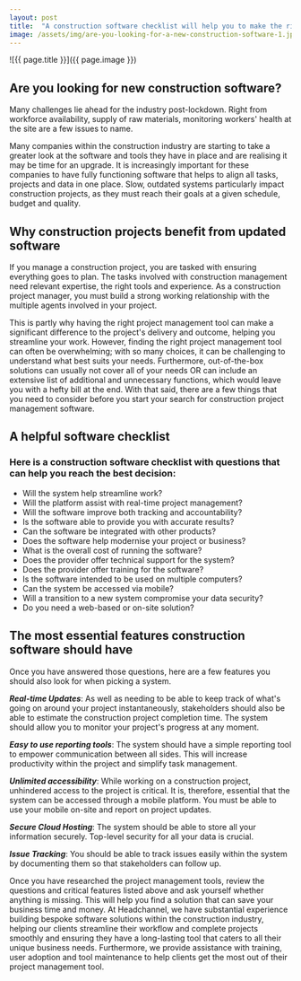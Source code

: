 ```yaml
---
layout: post
title:  "A construction software checklist will help you to make the right decision"
image: /assets/img/are-you-looking-for-a-new-construction-software-1.jpg
---
```


![{{ page.title }}]({{ page.image }})

## Are you looking for new construction software?
Many challenges lie ahead for the industry post-lockdown. Right from workforce availability, supply of raw materials, monitoring workers' health at the site are a few issues to name.

Many companies within the construction industry are starting to take a greater look at the software and tools they have in place and are realising it may be time for an upgrade. It is increasingly important for these companies to have fully functioning software that helps to align all tasks, projects and data in one place.
Slow, outdated systems particularly impact construction projects, as they must reach their goals at a given schedule, budget and quality.

## Why construction projects benefit from updated software
If you manage a construction project, you are tasked with ensuring everything goes to plan. The tasks involved with construction management need relevant expertise, the right tools and experience. As a construction project manager, you must build a strong working relationship with the multiple agents involved in your project.

This is partly why having the right project management tool can make a significant difference to the project's delivery and outcome, helping you streamline your work. However, finding the right project management tool can often be overwhelming; with so many choices, it can be challenging to understand what best suits your needs. Furthermore, out-of-the-box solutions can usually not cover all of your needs OR can include an extensive list of additional and unnecessary functions, which would leave you with a hefty bill at the end. With that said, there are a few things that you need to consider before you start your search for construction project management software.

## A helpful software checklist
### Here is a construction software checklist with questions that can help you reach the best decision:

- Will the system help streamline work?
- Will the platform assist with real-time project management?
- Will the software improve both tracking and accountability?
- Is the software able to provide you with accurate results?
- Can the software be integrated with other products?
- Does the software help modernise your project or business?
- What is the overall cost of running the software?
- Does the provider offer technical support for the system?
- Does the provider offer training for the software?
- Is the software intended to be used on multiple computers?
- Can the system be accessed via mobile?
- Will a transition to a new system compromise your data security?
- Do you need a web-based or on-site solution?


## The most essential features construction software should have
Once you have answered those questions, here are a few features you should also look for when picking a system.

***Real-time Updates***: As well as needing to be able to keep track of what's going on around your project instantaneously, stakeholders should also be able to estimate the construction project completion time. The system should allow you to monitor your project's progress at any moment.

***Easy to use reporting tools***: The system should have a simple reporting tool to empower communication between all sides. This will increase productivity within the project and simplify task management.

***Unlimited accessibility***: While working on a construction project, unhindered access to the project is critical. It is, therefore, essential that the system can be accessed through a mobile platform. You must be able to use your mobile on-site and report on project updates.

***Secure Cloud Hosting***: The system should be able to store all your information securely. Top-level security for all your data is crucial.

***Issue Tracking***: You should be able to track issues easily within the system by documenting them so that stakeholders can follow up.

Once you have researched the project management tools, review the questions and critical features listed above and ask yourself whether anything is missing. This will help you find a solution that can save your business time and money. At Headchannel, we have substantial experience building bespoke software solutions within the construction industry, helping our clients streamline their workflow and complete projects smoothly and ensuring they have a long-lasting tool that caters to all their unique business needs. Furthermore, we provide assistance with training, user adoption and tool maintenance to help clients get the most out of their project management tool.
